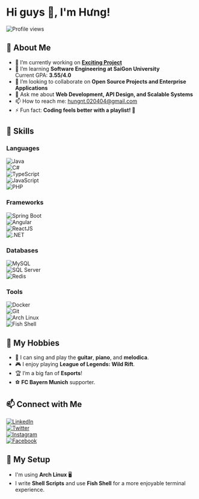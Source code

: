 # Hi guys 👋, I'm Hưng!

![Profile views](https://komarev.com/ghpvc/?username=HungUsername&color=blue)

## 🚀 About Me
- 🔭 I’m currently working on **[Exciting Project](https://github.com/HungUsername/YourProject)**
- 🌱 I’m learning **Software Engineering at SaiGon University**  
  Current GPA: **3.55/4.0**
- 👯 I’m looking to collaborate on **Open Source Projects and Enterprise Applications**
- 💬 Ask me about **Web Development, API Design, and Scalable Systems**
- 📫 How to reach me: [hungnt.020404@gmail.com](mailto:hungnt.020404@gmail.com)
- ⚡ Fun fact: **Coding feels better with a playlist! 🎵**

## 🌟 Skills

### **Languages**
![Java](https://img.shields.io/badge/Java-ED8B00?style=for-the-badge&logo=java&logoColor=white)  
![C#](https://img.shields.io/badge/C%23-239120?style=for-the-badge&logo=c-sharp&logoColor=white)  
![TypeScript](https://img.shields.io/badge/TypeScript-007ACC?style=for-the-badge&logo=typescript&logoColor=white)  
![JavaScript](https://img.shields.io/badge/JavaScript-F7DF1E?style=for-the-badge&logo=javascript&logoColor=black)  
![PHP](https://img.shields.io/badge/PHP-777BB4?style=for-the-badge&logo=php&logoColor=white)

### **Frameworks**
![Spring Boot](https://img.shields.io/badge/Spring_Boot-6DB33F?style=for-the-badge&logo=spring&logoColor=white)  
![Angular](https://img.shields.io/badge/Angular-DD0031?style=for-the-badge&logo=angular&logoColor=white)  
![ReactJS](https://img.shields.io/badge/React-20232A?style=for-the-badge&logo=react&logoColor=61DAFB)  
![.NET](https://img.shields.io/badge/.NET-512BD4?style=for-the-badge&logo=dotnet&logoColor=white)

### **Databases**
![MySQL](https://img.shields.io/badge/MySQL-4479A1?style=for-the-badge&logo=mysql&logoColor=white)  
![SQL Server](https://img.shields.io/badge/SQL_Server-CC2927?style=for-the-badge&logo=microsoft-sql-server&logoColor=white)  
![Redis](https://img.shields.io/badge/Redis-DC382D?style=for-the-badge&logo=redis&logoColor=white)

### **Tools**
![Docker](https://img.shields.io/badge/Docker-2496ED?style=for-the-badge&logo=docker&logoColor=white)  
![Git](https://img.shields.io/badge/Git-F05032?style=for-the-badge&logo=git&logoColor=white)  
![Arch Linux](https://img.shields.io/badge/Arch_Linux-1793D1?style=for-the-badge&logo=archlinux&logoColor=white)  
![Fish Shell](https://img.shields.io/badge/Fish_Shell-00A9E0?style=for-the-badge&logo=fish&logoColor=white)

## 🎵 My Hobbies
- 🎤 I can sing and play the **guitar**, **piano**, and **melodica**.
- 🎮 I enjoy playing **League of Legends: Wild Rift**.
- 🏆 I’m a big fan of **Esports**!
- ⚽ **FC Bayern Munich** supporter.

## 📫 Connect with Me
[![LinkedIn](https://img.shields.io/badge/LinkedIn-blue?style=for-the-badge&logo=linkedin&logoColor=white)](https://linkedin.com/in/HungUsername)  
[![Twitter](https://img.shields.io/badge/Twitter-1DA1F2?style=for-the-badge&logo=twitter&logoColor=white)](https://twitter.com/HungUsername)  
[![Instagram](https://img.shields.io/badge/Instagram-E4405F?style=for-the-badge&logo=instagram&logoColor=white)](https://www.instagram.com/thug0204/)  
[![Facebook](https://img.shields.io/badge/Facebook-1877F2?style=for-the-badge&logo=facebook&logoColor=white)](https://www.facebook.com/profile.php?id=100036421866670)

## 🐚 My Setup
- I'm using **Arch Linux** 🖥️
- I write **Shell Scripts** and use **Fish Shell** for a more enjoyable terminal experience.
